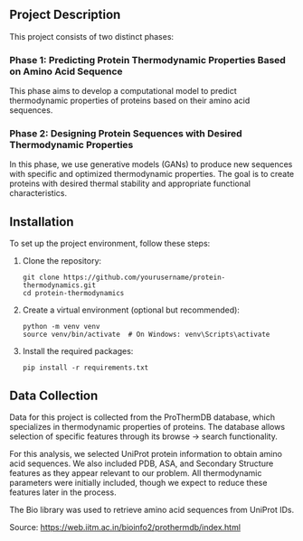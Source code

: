 ## Project Description
This project consists of two distinct phases:

### Phase 1: Predicting Protein Thermodynamic Properties Based on Amino Acid Sequence
This phase aims to develop a computational model to predict thermodynamic properties of proteins based on their amino acid sequences.

### Phase 2: Designing Protein Sequences with Desired Thermodynamic Properties
In this phase, we use generative models (GANs) to produce new sequences with specific and optimized thermodynamic properties. The goal is to create proteins with desired thermal stability and appropriate functional characteristics.

## Installation
To set up the project environment, follow these steps:

1. Clone the repository:
   ```
   git clone https://github.com/yourusername/protein-thermodynamics.git
   cd protein-thermodynamics
   ```

2. Create a virtual environment (optional but recommended):
   ```
   python -m venv venv
   source venv/bin/activate  # On Windows: venv\Scripts\activate
   ```

3. Install the required packages:
   ```
   pip install -r requirements.txt
   ```

## Data Collection
Data for this project is collected from the ProThermDB database, which specializes in thermodynamic properties of proteins. The database allows selection of specific features through its browse -> search functionality.

For this analysis, we selected UniProt protein information to obtain amino acid sequences. We also included PDB, ASA, and Secondary Structure features as they appear relevant to our problem. All thermodynamic parameters were initially included, though we expect to reduce these features later in the process.

The Bio library was used to retrieve amino acid sequences from UniProt IDs.

Source: https://web.iitm.ac.in/bioinfo2/prothermdb/index.html